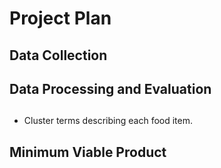 # Project Plan 

## Data Collection 

## Data Processing and Evaluation 

## 

- Cluster terms describing each food item.  


## Minimum Viable Product 

